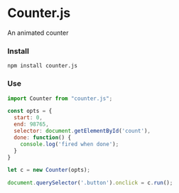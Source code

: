 # Counter.js
An animated counter

### Install

`npm install counter.js`

### Use

```javascript
import Counter from "counter.js";

const opts = {
  start: 0,
  end: 98765,
  selector: document.getElementById('count'),
  done: function() {
    console.log('fired when done');
  }
}

let c = new Counter(opts);

document.querySelector('.button').onclick = c.run();
```
